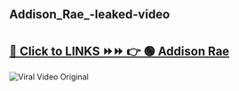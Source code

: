 
 ## Addison_Rae_-leaked-video 

# <h2><a href="https://clipsfans.com/Addison_Rae_&ref=git">🔗 Click to LINKS ⏩⏩ 👉 🟢 Addison Rae  </a></h2>

<a href="https://clipsfans.com/Addison_Rae_&ref=git" rel="nofollow" data-target="animated-image.originalLink"><img src="https://i.ibb.co.com/xMMVF88/686577567.gif" alt="Viral Video Original" style="max-width: 100%; display: inline-block;" data-target="animated-image.originalImage"></a>
